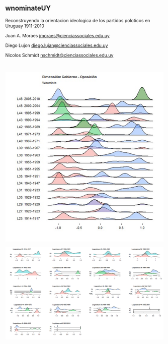 

## wnominateUY

Reconstruyendo la orientacion ideologica de los partidos poloticos en Uruguay 1911-2010


Juan A. Moraes jmoraes@cienciassociales.edu.uy

Diego Lujon diego.lujan@cienciassociales.edu.uy

Nicolos Schmidt nschmidt@cienciassociales.edu.uy


<br />


![](https://github.com/Nicolas-Schmidt/wnominateUY/blob/master/paleta.jpeg)  

![](https://github.com/Nicolas-Schmidt/wnominateUY/blob/master/paleta1.png) 